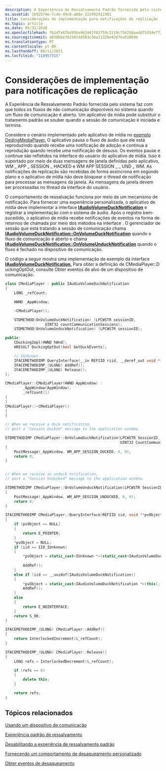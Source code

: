 ```yaml
---
description: A Experiência de Ressalvamento Padrão fornecida pelo sistema faz com que todos os fluxos de não comunicação disponíveis no sistema quando um fluxo de comunicação é aberto.
ms.assetid: 1b92574e-7cde-49c0-a68e-223492412361
title: Considerações de implementação para notificações de replicação
ms.topic: article
ms.date: 05/31/2018
ms.openlocfilehash: f61d7e67bd456e962442f62f59c3119c756258aadd75334e7736cbc69fba0867
ms.sourcegitcommit: e858bbe701567d4583c50a11326e42d7ea51804b
ms.translationtype: MT
ms.contentlocale: pt-BR
ms.lasthandoff: 08/11/2021
ms.locfileid: "118957315"
---
```

# <a name="implementation-considerations-for-ducking-notifications"></a>Considerações de implementação para notificações de replicação

A Experiência de Ressalvamento Padrão fornecida pelo sistema faz com que todos os fluxos de não comunicação disponíveis no sistema quando um fluxo de comunicação é aberto. [](stream-attenuation.md) Um aplicativo de mídia pode substituir o tratamento padrão se souber quando a sessão de comunicação é iniciada e termina.

Considere o cenário implementado pelo aplicativo de mídia no [exemplo DedingMediaPlayer.](duckingmediaplayer.md) O aplicativo pausa o fluxo de áudio que ele está reproduzindo quando recebe uma notificação de adoção e continua a reprodução quando recebe uma notificação de desuso. Os eventos pause e continue são refletidos na interface do usuário do aplicativo de mídia. Isso é suportado por meio de duas mensagens de janela definidas pelo aplicativo, WM \_ APP \_ SESSION \_ HACKED e WM APP SESSION \_ \_ UND \_ WM. As notificações de replicação são recebidas de forma assíncrona em segundo plano e o aplicativo de mídia não deve bloquear o thread de notificação para processar as mensagens da janela. As mensagens da janela devem ser processadas no thread da interface do usuário.

O comportamento de ressalvação funciona por meio de um mecanismo de notificação. Para fornecer uma experiência personalizada, o aplicativo de mídia deve implementar a interface [**IAudioVolumeDuckNotification**](/windows/desktop/api/AudioPolicy/nn-audiopolicy-iaudiovolumeducknotification) e registrar a implementação com o sistema de áudio. Após o registro bem-sucedido, o aplicativo de mídia recebe notificações de eventos na forma de retornos de chamada por meio dos métodos na interface . O gerenciador de sessão que está tratando a sessão de comunicação chama [**IAudioVolumeDuckNotification::OnVolumeDuckNotification**](/windows/desktop/api/AudioPolicy/nf-audiopolicy-iaudiovolumeducknotification-onvolumeducknotification) quando o fluxo de comunicação é aberto e chama [**IAudioVolumeDuckNotification::OnVolumeUnduckNotification**](/windows/desktop/api/AudioPolicy/nf-audiopolicy-iaudiovolumeducknotification-onvolumeunducknotification) quando o fluxo é fechado no dispositivo de comunicação.

O código a seguir mostra uma implementação de exemplo da interface [**IAudioVolumeDuckNotification.**](/windows/desktop/api/AudioPolicy/nn-audiopolicy-iaudiovolumeducknotification) Para obter a definição de CMediaPlayer::D uckingOptOut, consulte Obter eventos de alvo de um dispositivo de comunicação.


```C++
class CMediaPlayer : public IAudioVolumeDuckNotification
{
    LONG _refCount;

    HWND _AppWindow;

    ~CMediaPlayer();

    STDMETHOD(OnVolumeDuckNotification) (LPCWSTR sessionID, 
                  UINT32 countCommunicationSessions);
    STDMETHOD(OnVolumeUnduckNotification) (LPCWSTR sessionID);

public:
    CDuckingImpl(HWND hWnd);
    HRESULT DuckingOptOut(bool GetDuckEvents);

    // IUnknown
    IFACEMETHODIMP QueryInterface(__in REFIID riid, __deref_out void **ppv);
    IFACEMETHODIMP_(ULONG) AddRef();
    IFACEMETHODIMP_(ULONG) Release();
};

CMediaPlayer::CMediaPlayer(HWND AppWindow) :
        _AppWindow(AppWindow),
        _refCount(1)
{
}
CMediaPlayer::~CMediaPlayer()
{
}

// When we receive a duck notification, 
// post a "Session Ducked" message to the application window.

STDMETHODIMP CMediaPlayer::OnVolumeDuckNotification(LPCWSTR SessionID, 
                                                    UINT32 CountCommunicationsSessions)
{
    PostMessage(_AppWindow, WM_APP_SESSION_DUCKED, 0, 0);
    return 0;
}


// When we receive an unduck notification, 
// post a "Session Unducked" message to the application window.

STDMETHODIMP CMediaPlayer::OnVolumeUnduckNotification(LPCWSTR SessionID)
{
    PostMessage(_AppWindow, WM_APP_SESSION_UNDUCKED, 0, 0);
    return 0;
}

IFACEMETHODIMP CMediaPlayer::QueryInterface(REFIID iid, void **pvObject)
{
    if (pvObject == NULL)
    {
        return E_POINTER;
    }
    *pvObject = NULL;
    if (iid == IID_IUnknown)
    {
        *pvObject = static_cast<IUnknown *>(static_cast<IAudioVolumeDuckNotification *>
                                                                              (this));
        AddRef();
    }
    else if (iid == __uuidof(IAudioVolumeDuckNotification))
    {
        *pvObject = static_cast<IAudioVolumeDuckNotification *>(this);
        AddRef();
    }
    else
    {
        return E_NOINTERFACE;
    }
    return S_OK;
}

IFACEMETHODIMP_(ULONG) CMediaPlayer::AddRef()
{
    return InterlockedIncrement(&_refCount);
}

IFACEMETHODIMP_(ULONG) CMediaPlayer::Release()
{
    LONG refs = InterlockedDecrement(&_refCount);

    if (refs == 0)
    {
        delete this; 
    }

    return refs;   
}
```



## <a name="related-topics"></a>Tópicos relacionados

<dl> <dt>

[Usando um dispositivo de comunicação](using-the-communication-device.md)
</dt> <dt>

[Experiência padrão de ressalvamento](stream-attenuation.md)
</dt> <dt>

[Desabilitando a experiência de ressalvamento padrão](disabling-the-ducking-experience.md)
</dt> <dt>

[Fornecendo um comportamento de desaqueamento personalizado](providing-a-custom-ducking-experience.md)
</dt> <dt>

[Obter eventos de desaqueamento](getting-ducking-events-from-a-communication-device.md)
</dt> </dl>

 

 



